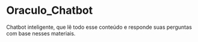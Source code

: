 # Oraculo_Chatbot
Chatbot inteligente, que lê todo esse conteúdo e responde suas perguntas com base nesses materiais.
